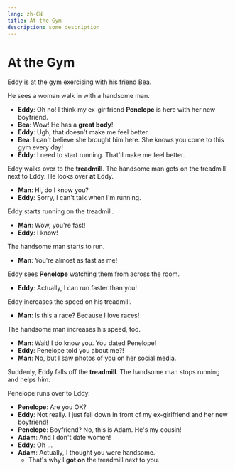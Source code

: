 ```yaml
---
lang: zh-CN
title: At the Gym
description: some description
---
```


# At the Gym

Eddy is at the gym exercising with his friend Bea.

He sees a woman walk in with a handsome man.

- **Eddy**: Oh no! I think my ex-girlfriend **Penelope** is here with her new boyfriend.
- **Bea**: Wow! He has a **great body**!
- **Eddy**: Ugh, that doesn't make me feel better.
- **Bea**: I can't believe she brought him here. She knows you come to this gym every day!
- **Eddy**: I need to start running. That'll make me feel better.

Eddy walks over to the **treadmill**. The handsome man gets on the treadmill next to Eddy. He looks over **at** Eddy.

- **Man**: Hi, do I know you?
- **Eddy**: Sorry, I can't talk when I'm running.

Eddy starts running on the treadmill.

- **Man**: Wow, you're fast!
- **Eddy**: I know!

The handsome man starts to run.

- **Man**: You're almost as fast as me!

Eddy sees **Penelope** watching them from across the room.

- **Eddy**: Actually, I can run faster than you!

Eddy increases the speed on his treadmill.

- **Man**: Is this a race? Because I love races!

The handsome man increases his speed, too.

- **Man**: Wait! I do know you. You dated Penelope!
- **Eddy**: Penelope told you about me?!
- **Man**: No, but I saw photos of you on her social media.

Suddenly, Eddy falls off the **treadmill**. The handsome man stops running and helps him.

Penelope runs over to Eddy.

- **Penelope**: Are you OK?
- **Eddy**: Not really. I just fell down in front of my ex-girlfriend and her new boyfriend!
- **Penelope**: Boyfriend? No, this is Adam. He's my cousin!
- **Adam**: And I don't date women!
- **Eddy**: Oh …
- **Adam**: Actually, I thought you were handsome.
  - That's why I **got on** the treadmill next to you.
